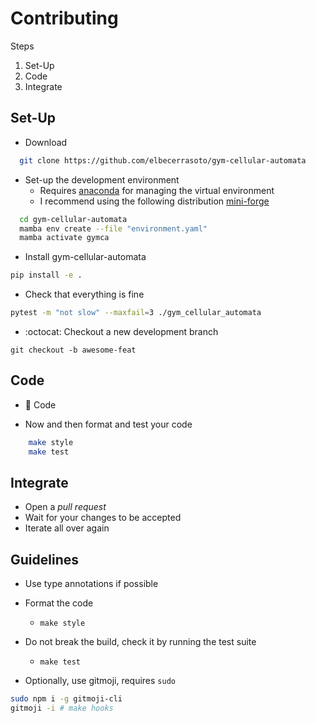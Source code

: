 # Contributing

Steps

1. Set-Up
2. Code
3. Integrate

## Set-Up

+ Download

```bash
  git clone https://github.com/elbecerrasoto/gym-cellular-automata
```

+ Set-up the development environment
  + Requires [anaconda](https://www.anaconda.com/) for managing the virtual environment
  + I recommend using the following distribution [mini-forge](https://github.com/conda-forge/miniforge/#download)

```bash
  cd gym-cellular-automata
  mamba env create --file "environment.yaml"
  mamba activate gymca
```

+ Install gym-cellular-automata

```bash
pip install -e .
```

+ Check that everything is fine

```bash
pytest -m "not slow" --maxfail=3 ./gym_cellular_automata
```

+ :octocat: Checkout a new development branch
```
git checkout -b awesome-feat
```


## Code

+ :space_invader: Code

+ Now and then format and test your code
``` bash
    make style
    make test
```

## Integrate

+ Open a _pull request_
+ Wait for your changes to be accepted
+ Iterate all over again

## Guidelines

+ Use type annotations if possible
+ Format the code
  + `make style`
+ Do not break the build, check it by running the test suite
  + `make test`

+ Optionally, use gitmoji, requires `sudo`
```bash
sudo npm i -g gitmoji-cli
gitmoji -i # make hooks
```
